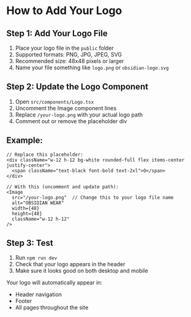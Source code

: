 # How to Add Your Logo

## Step 1: Add Your Logo File
1. Place your logo file in the `public` folder
2. Supported formats: PNG, JPG, JPEG, SVG
3. Recommended size: 48x48 pixels or larger
4. Name your file something like `logo.png` or `obsidian-logo.svg`

## Step 2: Update the Logo Component
1. Open `src/components/Logo.tsx`
2. Uncomment the Image component lines
3. Replace `/your-logo.png` with your actual logo path
4. Comment out or remove the placeholder div

## Example:
```tsx
// Replace this placeholder:
<div className="w-12 h-12 bg-white rounded-full flex items-center justify-center">
  <span className="text-black font-bold text-2xl">O</span>
</div>

// With this (uncomment and update path):
<Image
  src="/your-logo.png"  // Change this to your logo file name
  alt="OBSIDIAN WEAR"
  width={48}
  height={48}
  className="w-12 h-12"
/>
```

## Step 3: Test
1. Run `npm run dev`
2. Check that your logo appears in the header
3. Make sure it looks good on both desktop and mobile

Your logo will automatically appear in:
- Header navigation
- Footer
- All pages throughout the site
